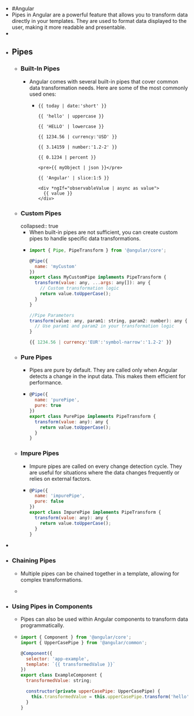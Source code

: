 - #Angular
- Pipes in Angular are a powerful feature that allows you to transform data directly in your templates. They are used to format data displayed to the user, making it more readable and presentable.
-
- ## Pipes
	- ### Built-In Pipes
		- Angular comes with several built-in pipes that cover common data transformation needs. Here are some of the most commonly used ones:
			- ```
			  {{ today | date:'short' }}
			  
			  {{ 'hello' | uppercase }}
			  
			  {{ 'HELLO' | lowercase }}
			  
			  {{ 1234.56 | currency:'USD' }}
			  
			  {{ 3.14159 | number:'1.2-2' }}
			  
			  {{ 0.1234 | percent }}
			  
			  <pre>{{ myObject | json }}</pre>
			  
			  {{ 'Angular' | slice:1:5 }}
			  
			  <div *ngIf="observableValue | async as value">
			    {{ value }}
			  </div>
			  
			  ```
	- ### Custom Pipes
	  collapsed:: true
		- When built-in pipes are not sufficient, you can create custom pipes to handle specific data transformations.
		- ```javascript
		  import { Pipe, PipeTransform } from '@angular/core';
		  
		  @Pipe({
		    name: 'myCustom'
		  })
		  export class MyCustomPipe implements PipeTransform {
		    transform(value: any, ...args: any[]): any {
		      // Custom transformation logic
		      return value.toUpperCase();
		    }
		  }
		  
		  //Pipe Parameters
		  transform(value: any, param1: string, param2: number): any {
		    // Use param1 and param2 in your transformation logic
		  }
		  
		  {{ 1234.56 | currency:'EUR':'symbol-narrow':'1.2-2' }}
		  
		  ```
	- ### Pure Pipes
		- Pipes are pure by default. They are called only when Angular detects a change in the input data. This makes them efficient for performance.
		- ```javascript
		  @Pipe({
		    name: 'purePipe',
		    pure: true
		  })
		  export class PurePipe implements PipeTransform {
		    transform(value: any): any {
		      return value.toUpperCase();
		    }
		  }
		  
		  ```
	- ### Impure Pipes
		- Impure pipes are called on every change detection cycle. They are useful for situations where the data changes frequently or relies on external factors.
		- ```javascript
		  @Pipe({
		    name: 'impurePipe',
		    pure: false
		  })
		  export class ImpurePipe implements PipeTransform {
		    transform(value: any): any {
		      return value.toUpperCase();
		    }
		  }
		  
		  ```
-
- ### Chaining Pipes
	- Multiple pipes can be chained together in a template, allowing for complex transformations.
	- ```javascript
	  ```
- ### Using Pipes in Components
	- Pipes can also be used within Angular components to transform data programmatically.
	- ```javascript
	  import { Component } from '@angular/core';
	  import { UpperCasePipe } from '@angular/common';
	  
	  @Component({
	    selector: 'app-example',
	    template: `{{ transformedValue }}`
	  })
	  export class ExampleComponent {
	    transformedValue: string;
	  
	    constructor(private upperCasePipe: UpperCasePipe) {
	      this.transformedValue = this.upperCasePipe.transform('hello');
	    }
	  }
	  
	  ```